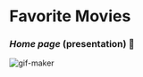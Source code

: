 # Favorite Movies

### _Home page_ (presentation) 🥳
![gif-maker](https://user-images.githubusercontent.com/104036619/204541800-4c108e68-5dd1-4b84-8671-e96a98fd4b10.gif)


